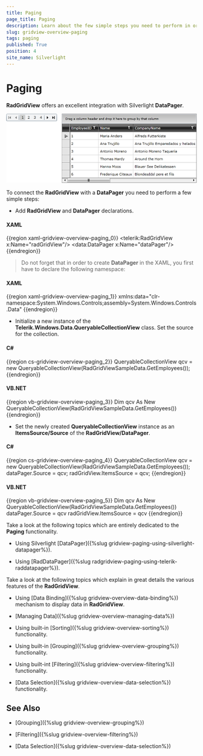 ```yaml
---
title: Paging
page_title: Paging
description: Learn about the few simple steps you need to perform in order to connect Telerik's {{ site.framework_name }} DataGrid with a DataPager.
slug: gridview-overview-paging
tags: paging
published: True
position: 4
site_name: Silverlight
---
```


# Paging

__RadGridView__ offers an excellent integration with Silverlight __DataPager__.


![](images/RadGridView_Features_Paging_010.png)

To connect the __RadGridView__ with a __DataPager__ you need to perform a few simple steps:

* Add __RadGridView__ and __DataPager__ declarations. 

#### __XAML__

{{region xaml-gridview-overview-paging_0}}
	<telerik:RadGridView x:Name="radGridView"/>
	<data:DataPager x:Name="dataPager"/>
{{endregion}}

>Do not forget that in order to create __DataPager__ in the XAML, you first have to declare the following namespace:

#### __XAML__

{{region xaml-gridview-overview-paging_1}}
	  xmlns:data="clr-namespace:System.Windows.Controls;assembly=System.Windows.Controls.Data"
{{endregion}}


* Initialize a new instance of the __Telerik.Windows.Data.QueryableCollectionView__ class. Set the source for the collection. 

#### __C#__

{{region cs-gridview-overview-paging_2}}
	QueryableCollectionView qcv = new QueryableCollectionView(RadGridViewSampleData.GetEmployees());
{{endregion}}


#### __VB.NET__

{{region vb-gridview-overview-paging_3}}
	Dim qcv As New QueryableCollectionView(RadGridViewSampleData.GetEmployees())
{{endregion}}


* Set the newly created __QueryableCollectionView__ instance as an __ItemsSource/Source__ of the __RadGridView/DataPager__. 

#### __C#__

{{region cs-gridview-overview-paging_4}}
	QueryableCollectionView qcv = new QueryableCollectionView(RadGridViewSampleData.GetEmployees());
	dataPager.Source = qcv;
	radGridView.ItemsSource = qcv;
{{endregion}}


#### __VB.NET__

{{region vb-gridview-overview-paging_5}}
	Dim qcv As New QueryableCollectionView(RadGridViewSampleData.GetEmployees())
	dataPager.Source = qcv
	radGridView.ItemsSource = qcv
{{endregion}}

Take a look at the following topics which are entirely dedicated to the __Paging__ functionality.

* Using Silverlight [DataPager]({%slug gridview-paging-using-silverlight-datapager%}). 


* Using [RadDataPager]({%slug radgridview-paging-using-telerik-raddatapager%}). 


Take a look at the following topics which explain in great details the various features of the __RadGridView__.

* Using [Data Binding]({%slug gridview-overview-data-binding%}) mechanism to display data in __RadGridView__. 


* [Managing Data]({%slug gridview-overview-managing-data%})

* Using built-in [Sorting]({%slug gridview-overview-sorting%}) functionality. 


* Using built-in [Grouping]({%slug gridview-overview-grouping%}) functionality. 


* Using built-int [Filtering]({%slug gridview-overview-filtering%}) functionality. 


* [Data Selection]({%slug gridview-overview-data-selection%}) functionality. 

## See Also

 * [Grouping]({%slug gridview-overview-grouping%})

 * [Filtering]({%slug gridview-overview-filtering%})

 * [Data Selection]({%slug gridview-overview-data-selection%})
